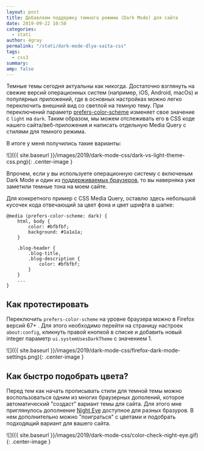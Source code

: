 ```yaml
---
layout: post
title: Добавляем поддержку темного режима (Dark Mode) для сайта
date: 2019-09-22 10:50
categories:
  - stati
author: 4gray
permalink: "/stati/dark-mode-dlya-saita-css"
tags:
  - css3
summary:
amp: false
---
```


Темные темы сегодня актуальны как никогда. Достаточно взглянуть на свежие версий операционных систем (например, iOS, Android, macOs) и популярных приложений, где в основных настройках можно легко переключить внешний вид со светлой на темную тему. При переключений параметр [prefers-color-scheme](https://developer.mozilla.org/ru/docs/Web/CSS/@media/prefers-color-scheme) изменяет свое значение с `light` на `dark`. Таким образом, мы можем отслеживать его в CSS коде нашего сайта/веб-приложения и написать отдельную Media Query с стилями для темного режима.

В итоге у меня получились такие варианты:

![]({{ site.baseurl }}/images/2019/dark-mode-css/dark-vs-light-theme-css.png){: .center-image }

Впрочем, если у вы используете операционную систему с включеным Dark Mode и один из [поддерживаемых браузеров](https://caniuse.com/#search=prefers-color-scheme), то вы наверняка уже заметили темные тона на моем сайте.

Для конкретного пример с CSS Media Query, оставлю здесь небольшой кусочек кода отвечающий за цвет фона и цвет шрифта в шапке:

    @media (prefers-color-scheme: dark) {
        html, body {
            color: #bfbfbf;
            background: #1a1a1a;
        }

        .blog-header {
            .blog-title,
            .blog-description {
                color: #bfbfbf;
            }
        }
        ...
    }

## Как протестировать

Переключить `prefers-color-scheme` на уровне браузера можно в Firefox версий 67+ . Для этого необходимо перейти на страницу настроек `about:config`, кликнуть правой кнопкой в списке и добавить новый integer параметр `ui.systemUsesDarkTheme` с значением 1.

![]({{ site.baseurl }}/images/2019/dark-mode-css/firefox-dark-mode-settings.png){: .center-image }

## Как быстро подобрать цвета?

Перед тем как начать прописывать стили для темной темы можно воспользоваться одним из многих браузерных дополений, которое автоматический "создаст" вариант темы для сайта. Для этого мне приглянулось дополнение [Night Eye](https://chrome.google.com/webstore/detail/night-eye-dark-mode-on-an/alncdjedloppbablonallfbkeiknmkdi) доступное для разных бразуров. В нем дополнительно можно "поиграться" с цветами и подобрать подходящий вариант для вашего сайта.

![]({{ site.baseurl }}/images/2019/dark-mode-css/color-check-night-eye.gif){: .center-image }
